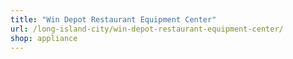 ```yaml
---
title: "Win Depot Restaurant Equipment Center"
url: /long-island-city/win-depot-restaurant-equipment-center/
shop: appliance
---
```

